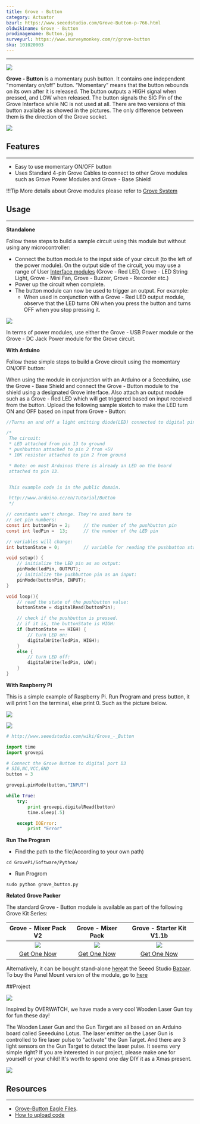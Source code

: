 ```yaml
---
title: Grove - Button
category: Actuator
bzurl: https://www.seeedstudio.com/Grove-Button-p-766.html
oldwikiname: Grove - Button
prodimagename: Button.jpg
surveyurl: https://www.surveymonkey.com/r/grove-button
sku: 101020003
---
```


---

![](https://github.com/SeeedDocument/Grove_Button/raw/master/image/Button.jpg)

**Grove - Button** is a momentary push button. It contains one independent "momentary on/off" button. “Momentary” means that the button rebounds on its own after it is released. The button outputs a HIGH signal when pressed, and LOW when released. The button signals the SIG Pin of the Grove Interface while NC is not used at all. There are two versions of this button available as showed in the pictures. The only difference between them is the direction of the Grove socket.

[![](https://github.com/SeeedDocument/Grove_Button/raw/master/image/300px-Get_One_Now_Banner.png)](https://www.seeedstudio.com/Grove-Button-p-766.html)

## Features
---
- Easy to use momentary ON/OFF button
- Uses Standard 4-pin Grove Cables to connect to other Grove modules such as Grove Power Modules and Grove - Base Shield

!!!Tip
    More details about Grove modules please refer to [Grove System](http://wiki.seeed.cc/Grove_System/)

## Usage
---
**Standalone**

Follow these steps to build a sample circuit using this module but without using any microcontroller:
- Connect the button module to the input side of your circuit (to the left of the power module). On the output side of the circuit, you may use a range of User [Interface modules](/Grove/Grove_System/) (Grove - Red LED, Grove - LED String Light, Grove - Mini Fan, Grove - Buzzer, Grove - Recorder etc.)
- Power up the circuit when complete.
- The button module can now be used to trigger an output. For example:
  - When used in conjunction with a Grove - Red LED output module, observe that the LED turns ON when you press the button and turns OFF when you stop pressing it.

![](https://github.com/SeeedDocument/Grove_Button/raw/master/image/Grove-momentarySwitch-RedLED.jpg)

In terms of power modules, use either the Grove - USB Power module or the Grove - DC Jack Power module for the Grove circuit.

**With Arduino**

Follow these simple steps to build a Grove circuit using the momentary ON/OFF button:

When using the module in conjunction with an Arduino or a Seeeduino, use the Grove - Base Shield and connect the Grove - Button module to the shield using a designated Grove interface. Also attach an output module such as a Grove - Red LED which will get triggered based on input received from the button.
Upload the following sample sketch to make the LED turn ON and OFF based on input from Grove - Button:

```c
//Turns on and off a light emitting diode(LED) connected to digital pin 13, when pressing a pushbutton attached to pin 2.

/*
 The circuit:
 * LED attached from pin 13 to ground
 * pushbutton attached to pin 2 from +5V
 * 10K resistor attached to pin 2 from ground

 * Note: on most Arduinos there is already an LED on the board
 attached to pin 13.


 This example code is in the public domain.

 http://www.arduino.cc/en/Tutorial/Button
 */

// constants won't change. They're used here to
// set pin numbers:
const int buttonPin = 2;     // the number of the pushbutton pin
const int ledPin =  13;      // the number of the LED pin

// variables will change:
int buttonState = 0;         // variable for reading the pushbutton status

void setup() {
    // initialize the LED pin as an output:
    pinMode(ledPin, OUTPUT);
    // initialize the pushbutton pin as an input:
    pinMode(buttonPin, INPUT);
}

void loop(){
    // read the state of the pushbutton value:
    buttonState = digitalRead(buttonPin);

    // check if the pushbutton is pressed.
    // if it is, the buttonState is HIGH:
    if (buttonState == HIGH) {
        // turn LED on:
        digitalWrite(ledPin, HIGH);
    }
    else {
        // turn LED off:
        digitalWrite(ledPin, LOW);
    }
}
```
**With Raspberry Pi**

This is a simple example of Raspberry Pi. Run Program and press button, it will print 1 on the terminal, else print 0. Such as the picture below.

![](https://github.com/SeeedDocument/Grove_Button/raw/master/image/GrovePi%2B_grove_button.jpg)

![](https://github.com/SeeedDocument/Grove_Button/raw/master/image/Grovepi%2B_grove_button_terminal.jpg)

```python
# http://www.seeedstudio.com/wiki/Grove_-_Button

import time
import grovepi

# Connect the Grove Button to digital port D3
# SIG,NC,VCC,GND
button = 3

grovepi.pinMode(button,"INPUT")

while True:
    try:
        print grovepi.digitalRead(button)
        time.sleep(.5)

    except IOError:
        print "Error"
```

**Run The Program**

- Find the path to the file(According to your own path)
```
cd GrovePi/Software/Python/
```
- Run Progrom
```
sudo python grove_button.py
```

**Related Grove Packer**

The standard Grove - Button module is available as part of the following Grove Kit Series:

|Grove - Mixer Pack V2|Grove - Mixer Pack|Grove - Starter Kit V1.1b|
|:---:|:---:|:---:|
|![](https://github.com/SeeedDocument/Grove_Button/raw/master/image/mixer%20pack%20v2.jpg)|![](https://github.com/SeeedDocument/Grove_Button/raw/master/image/mixer%20pack.jpg)|![](https://github.com/SeeedDocument/Grove_Button/raw/master/image/Newbundle1.jpg)|
|<a href="https://www.seeedstudio.com/Mixer-Pack-V2(Electronic-blocks%2Cwithout-Arduino%2Cplug-and-play-system)-p-1867.html">Get One Now</a>|[Get One Now](https://www.seeedstudio.com/Grove-Mixer-Pack-p-1590.html)|[Get One Now](https://www.seeedstudio.com/Grove-Starter-Kit-for-Arduino-p-1855.html)|
Alternatively, it can be bought stand-alone [here](https://www.seeedstudio.com/Grove-Button-p-766.html)at the Seeed Studio [Bazaar](https://www.seeedstudio.com/). To buy the Panel Mount version of the module, go to [here](http://www.seeedstudio.com/depot/Grove-ButtonP-p-1243.html)


##Project

![](https://raw.githubusercontent.com/SeeedDocument/Seeeduino_Lotus/master/img/gun.jpg)

Inspired by OVERWATCH, we have made a very cool Wooden Laser Gun toy for fun these day!

The Wooden Laser Gun and the Gun Target are all based on an Arduino board called Seeeduino Lotus. The laser emitter on the Laser Gun is controlled to fire laser pulse to "activate" the Gun Target. And there are 3 light sensors on the Gun Target to detect the laser pulse. It seems very simple right? If you are interested in our project, please make one for yourself or your child! It's worth to spend one day DIY it as a Xmas present.    

[![](https://raw.githubusercontent.com/SeeedDocument/Seeed-WiKi/master/docs/images/make.png)](http://www.instructables.com/id/DIY-a-Wooden-Laser-Gun-As-a-Xmas-Present-for-Your-/)

## Resources
---

- [Grove-Button Eagle Files](https://github.com/SeeedDocument/Grove_Button/raw/master/resources/Grove_-_Button_v1.0_Source_File.zip).
- [How to upload code](http://wiki.seeedstudio.com/wiki/Upload_Code)

